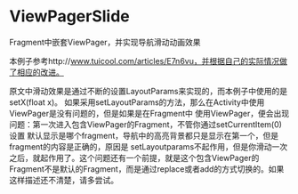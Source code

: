 # ViewPagerSlide
Fragment中嵌套ViewPager，并实现导航滑动动画效果

本例子参考http://www.tuicool.com/articles/E7n6vu，并根据自己的实际情况做了相应的改进。

原文中滑动效果是通过不断的设置LayoutParams来实现的，而本例子中使用的是setX(float x)。
如果采用setLayoutParams的方法，那么在Activity中使用ViewPager是没有问题的，但是如果是在Fragment中
使用ViewPager，便会出现问题：第一次进入包含ViewPager的Fragment，不管你通过setCurrentItem(0)设置
默认显示是哪个fragment，导航中的高亮背景都只是显示在第一个，但是fragment的内容是正确的，原因是
setLayoutparams不起作用，但是你滑动一次之后，就起作用了。这个问题还有一个前提，就是这个包含ViewPager的
Fragment不是默认的Fragment，而是通过replace或者add的方式切换的。如果这样描述还不清楚，请多尝试。


